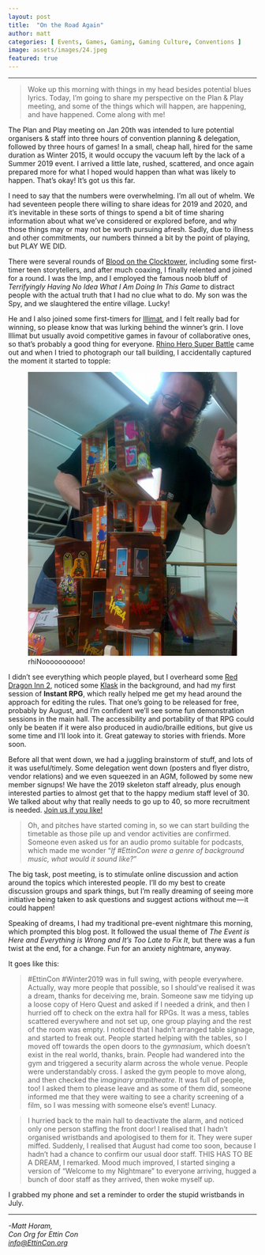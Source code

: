 ```yaml
---
layout: post
title:  "On the Road Again"
author: matt
categories: [ Events, Games, Gaming, Gaming Culture, Conventions ]
image: assets/images/24.jpeg
featured: true
---
```


<section name="c029" class="section section--body section--first"><div class="section-divider"><hr class="section-divider"></div><div class="section-content"><div class="section-inner sectionLayout--insetColumn"><blockquote name="82db" id="82db" class="graf graf--blockquote graf-after--h3">Woke up this morning with things in my head besides potential blues lyrics. Today, I’m going to share my perspective on the Plan &amp; Play meeting, and some of the things which will happen, are happening, and have happened. Come along with me!</blockquote><p name="7423" id="7423" class="graf graf--p graf-after--blockquote">The Plan and Play meeting on Jan 20th was intended to lure potential organisers &amp; staff into three hours of convention planning &amp; delegation, followed by three hours of games! In a small, cheap hall, hired for the same duration as Winter 2015, it would occupy the vacuum left by the lack of a Summer 2019 event. I arrived a little late, rushed, scattered, and once again prepared more for what I hoped would happen than what was likely to happen. That’s okay! It’s got us this far.</p><p name="c294" id="c294" class="graf graf--p graf-after--p">I need to say that the numbers were overwhelming. I’m all out of whelm. We had seventeen people there willing to share ideas for 2019 and 2020, and it’s inevitable in these sorts of things to spend a bit of time sharing information about what we’ve considered or explored before, and why those things may or may not be worth pursuing afresh. Sadly, due to illness and other commitments, our numbers thinned a bit by the point of playing, but PLAY WE DID.</p><p name="969b" id="969b" class="graf graf--p graf-after--p">There were several rounds of <a href="https://bloodontheclocktower.com" data-href="https://bloodontheclocktower.com" class="markup--anchor markup--p-anchor" rel="noopener" target="_blank">Blood on the Clocktower</a>, including some first-timer teen storytellers, and after much coaxing, I finally relented and joined for a round. I was the Imp, and I employed the famous noob bluff of <em class="markup--em markup--p-em">Terrifyingly Having No Idea What I Am Doing In This Game</em> to distract people with the actual truth that I had no clue what to do. My son was the Spy, and we slaughtered the entire village. Lucky!</p><p name="0555" id="0555" class="graf graf--p graf-after--p">He and I also joined some first-timers for <a href="https://www.illimat.com" data-href="https://www.illimat.com" class="markup--anchor markup--p-anchor" rel="noopener" target="_blank">Illimat</a>, and I felt really bad for winning, so please know that was lurking behind the winner’s grin. I love Illimat but usually avoid competitive games in favour of collaborative ones, so that’s probably a good thing for everyone. <a href="https://boardgamegeek.com/boardgame/218333/rhino-hero-super-battle" data-href="https://boardgamegeek.com/boardgame/218333/rhino-hero-super-battle" class="markup--anchor markup--p-anchor" rel="noopener" target="_blank">Rhino Hero Super Battle</a> came out and when I tried to photograph our tall building, I accidentally captured the moment it started to topple:</p>
  
<figure name="e508" id="e508" class="graf graf--figure graf-after--p"><img class="graf-image" data-image-id="1*5P9zJOj262AaNxiOJj_s3Q.jpeg" data-width="2432" data-height="3286" data-is-featured="true" src="/assets/images/24.jpeg"><figcaption class="imageCaption">rhiNoooooooooo!</figcaption></figure>

<p name="b67e" id="b67e" class="graf graf--p graf-after--figure">I didn’t see everything which people played, but I overheard some <a href="http://slugfestgames.com/games/rdi/rdi-2/" data-href="http://slugfestgames.com/games/rdi/rdi-2/" class="markup--anchor markup--p-anchor" rel="noopener" target="_blank">Red Dragon Inn 2</a>, noticed some <a href="https://boardgamegeek.com/boardgame/165722/klask" data-href="https://boardgamegeek.com/boardgame/165722/klask" class="markup--anchor markup--p-anchor" rel="noopener" target="_blank">Klask</a> in the background, and had my first session of <strong class="markup--strong markup--p-strong">Instant RPG</strong>, which really helped me get my head around the approach for editing the rules. That one’s going to be released for free, probably by August, and I’m confident we’ll see some fun demonstration sessions in the main hall. The accessibility and portability of that RPG could only be beaten if it were also produced in audio/braille editions, but give us some time and I’ll look into it. Great gateway to stories with friends. More soon.</p><p name="859a" id="859a" class="graf graf--p graf-after--p">Before all that went down, we had a juggling brainstorm of stuff, and lots of it was useful/timely. Some delegation went down (posters and flyer distro, vendor relations) and we even squeezed in an AGM, followed by some new member signups! We have the 2019 skeleton staff already, plus enough interested parties to almost get that to the happy medium staff level of 30. We talked about why that really needs to go up to 40, so more recruitment is needed. <a href="https://EttinCon.org/volunteer" data-href="https://EttinCon.org/volunteer" class="markup--anchor markup--p-anchor" rel="noopener" target="_blank">Join us if you like!</a></p><blockquote name="ce2c" id="ce2c" class="graf graf--blockquote graf--hasDropCapModel graf-after--p">Oh, and pitches have started coming in, so we can start building the timetable as those pile up and vendor activities are confirmed. Someone even asked us for an audio promo suitable for podcasts, which made me wonder “<em class="markup--em markup--blockquote-em">If #EttinCon were a genre of background music, what would it sound like?</em>”</blockquote><p name="009f" id="009f" class="graf graf--p graf-after--blockquote">The big task, post meeting, is to stimulate online discussion and action around the topics which interested people. I’ll do my best to create discussion groups and spark things, but I’m really dreaming of seeing more initiative being taken to ask questions and suggest actions without me — it could happen!</p><p name="7f8d" id="7f8d" class="graf graf--p graf-after--p">Speaking of dreams, I had my traditional pre-event nightmare this morning, which prompted this blog post. It followed the usual theme of <em class="markup--em markup--p-em">The Event is Here and Everything is Wrong and It’s Too Late to Fix It</em>, but there was a fun twist at the end, for a change. Fun for an anxiety nightmare, anyway.</p><p name="d264" id="d264" class="graf graf--p graf-after--p">It goes like this:</p><blockquote name="19ef" id="19ef" class="graf graf--blockquote graf-after--p">#EttinCon #Winter2019 was in full swing, with people everywhere. Actually, way more people that possible, so I should’ve realised it was a dream, thanks for deceiving me, brain. Someone saw me tidying up a loose copy of Hero Quest and asked if I needed a drink, and then I hurried off to check on the extra hall for RPGs. It was a mess, tables scattered everywhere and not set up, one group playing and the rest of the room was empty. I noticed that I hadn’t arranged table signage, and started to freak out. People started helping with the tables, so I moved off towards the open doors to the <em class="markup--em markup--blockquote-em">gymnasium</em>, which doesn’t exist in the real world, thanks, brain. People had wandered into the gym and triggered a security alarm across the whole venue. People were understandably cross. I asked the gym people to move along, and then checked the i<em class="markup--em markup--blockquote-em">maginary ampitheatre</em>. It was full of people, too! I asked them to please leave and as some of them did, someone informed me that they were waiting to see a charity screening of a film, so I was messing with someone else’s event! Lunacy.</blockquote><blockquote name="7cf4" id="7cf4" class="graf graf--blockquote graf-after--blockquote">I hurried back to the main hall to deactivate the alarm, and noticed only one person staffing the front door! I realised that I hadn’t organised wristbands and apologised to them for it. They were super miffed. Suddenly, I realised that August had come too soon, because I hadn’t had a chance to confirm our usual door staff. THIS HAS TO BE A DREAM, I remarked. Mood much improved, I started singing a version of “Welcome to my Nightmare” to everyone arriving, hugged a bunch of door staff as they arrived, then woke myself up.</blockquote><p name="5d65" id="5d65" class="graf graf--p graf-after--blockquote graf--trailing">I grabbed my phone and set a reminder to order the stupid wristbands in July.</p></div></div></section><section name="2ffe" class="section section--body section--last"><div class="section-divider"><hr class="section-divider"></div><div class="section-content"><div class="section-inner sectionLayout--insetColumn"><p name="e9f8" id="e9f8" class="graf graf--p graf--leading graf--trailing"><em class="markup--em markup--p-em">-Matt Horam,<br>Con Org for Ettin Con<br></em><a href="mailto:info@EttinCon.org" data-href="mailto:info@EttinCon.org" class="markup--anchor markup--p-anchor" target="_blank"><em class="markup--em markup--p-em">info@EttinCon.org</em></a></p></div></div></section>
